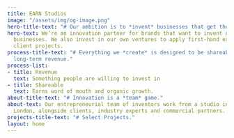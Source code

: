 ```yaml
---
title: EARN Studios
image: "/assets/img/og-image.png"
hero-title-text: "# Our ambition is to *invent* businesses that get the world talking."
hero-text: We’re an innovation partner for brands that want to invent or grow disruptive
  businesses. We also invest in our own ventures to apply first-hand experience to
  client projects.
process-title-text: "# Everything we *create* is designed to be shareable and deliver
  long-term revenue."
process-list:
- title: Revenue
  text: Something people are willing to invest in
- title: Shareable
  text: Earns word of mouth and organic growth.
about-title-text: "# Innovation is a *team* game."
about-text: Our entrepreneurial team of inventors work from a studio in Paddington,
  London, alongside clients, industry experts and commercial partners.
projects-title-text: "# Select Projects."
layout: home
---
```


